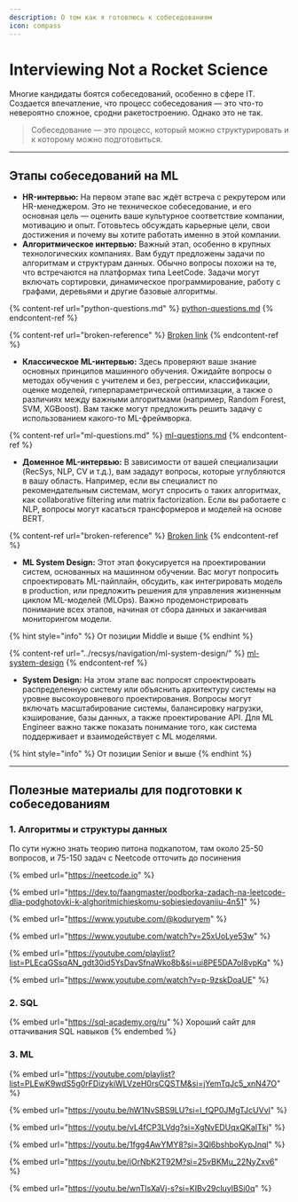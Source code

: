 ```yaml
---
description: О том как я готовлюсь к собеседованиям
icon: compass
---
```


# Interviewing Not a Rocket Science

Многие кандидаты боятся собеседований, особенно в сфере IT. Создается впечатление, что процесс собеседования — это что-то невероятно сложное, сродни ракетостроению. Однако это не так.

> Собеседование — это процесс, который можно структурировать и к которому можно подготовиться.

***

## Этапы собеседований на ML

* **HR-интервью:** На первом этапе вас ждёт встреча с рекрутером или HR-менеджером. Это не техническое собеседование, и его основная цель — оценить ваше культурное соответствие компании, мотивацию и опыт. Готовьтесь обсуждать карьерные цели, свои достижения и почему вы хотите работать именно в этой компании.
* **Алгоритмическое интервью:** Важный этап, особенно в крупных технологических компаниях. Вам будут предложены задачи по алгоритмам и структурам данных. Обычно вопросы похожи на те, что встречаются на платформах типа LeetCode. Задачи могут включать сортировки, динамическое программирование, работу с графами, деревьями и другие базовые алгоритмы.

{% content-ref url="python-questions.md" %}
[python-questions.md](python-questions.md)
{% endcontent-ref %}

{% content-ref url="broken-reference" %}
[Broken link](broken-reference)
{% endcontent-ref %}

* **Классическое ML-интервью:** Здесь проверяют ваше знание основных принципов машинного обучения. Ожидайте вопросы о методах обучения с учителем и без, регрессии, классификации, оценке моделей, гиперпараметрической оптимизации, а также о различиях между важными алгоритмами (например, Random Forest, SVM, XGBoost). Вам также могут предложить решить задачу с использованием какого-то ML-фреймворка.

{% content-ref url="ml-questions.md" %}
[ml-questions.md](ml-questions.md)
{% endcontent-ref %}

* **Доменное ML-интервью:** В зависимости от вашей специализации (RecSys, NLP, CV и т.д.), вам зададут вопросы, которые углубляются в вашу область. Например, если вы специалист по рекомендательным системам, могут спросить о таких алгоритмах, как collaborative filtering или matrix factorization. Если вы работаете с NLP, вопросы могут касаться трансформеров и моделей на основе BERT.

{% content-ref url="broken-reference" %}
[Broken link](broken-reference)
{% endcontent-ref %}

* **ML System Design:** Этот этап фокусируется на проектировании систем, основанных на машинном обучении. Вас могут попросить спроектировать ML-пайплайн, обсудить, как интегрировать модель в production, или предложить решения для управления жизненным циклом ML-моделей (MLOps). Важно продемонстрировать понимание всех этапов, начиная от сбора данных и заканчивая мониторингом модели.

{% hint style="info" %}
От позиции Middle и выше
{% endhint %}

{% content-ref url="../recsys/navigation/ml-system-design/" %}
[ml-system-design](../recsys/navigation/ml-system-design/)
{% endcontent-ref %}

* **System Design:** На этом этапе вас попросят спроектировать распределенную систему или объяснить архитектуру системы на уровне высокоуровневого проектирования. Вопросы могут включать масштабирование системы, балансировку нагрузки, кэширование, базы данных, а также проектирование API. Для ML Engineer важно также показать понимание того, как система поддерживает и взаимодействует с ML моделями.

{% hint style="info" %}
От позиции Senior и выше
{% endhint %}

***

## Полезные материалы для подготовки к собеседованиям

### 1. Алгоритмы и структуры данных

По сути нужно знать теорию питона подкапотом, там около 25-50 вопросов, и 75-150 задач с Neetcode отточить до посинения

{% embed url="https://neetcode.io" %}

{% embed url="https://dev.to/faangmaster/podborka-zadach-na-leetcode-dlia-podghotovki-k-alghoritmichieskomu-sobiesiedovaniiu-4n51" %}

{% embed url="https://www.youtube.com/@koduryem" %}

{% embed url="https://www.youtube.com/watch?v=25xUoLye53w" %}

{% embed url="https://youtube.com/playlist?list=PLEcaGSsqAN_gdt30id5YsDavSfnaWko8b&si=ui8PE5DA7ol8vpKq" %}

{% embed url="https://www.youtube.com/watch?v=p-9zskDoaUE" %}

### 2. SQL

{% embed url="https://sql-academy.org/ru" %}
Хороший сайт для оттачивания SQL навыков
{% endembed %}

### 3. ML

{% embed url="https://youtube.com/playlist?list=PLEwK9wdS5g0rFDizykiWLVzeH0rsCQSTM&si=jYemTqJc5_xnN47O" %}

{% embed url="https://youtu.be/hW1NvSBS9LU?si=l_fQP0JMgTJcUVvI" %}

{% embed url="https://youtu.be/vL4fCP3LVdg?si=XgNvEDUqxQKaITkj" %}

{% embed url="https://youtu.be/1fgg4AwYMY8?si=3Ql6bshboKypJnql" %}

{% embed url="https://youtu.be/iOrNbK2T92M?si=25vBKMu_22NyZxv6" %}

{% embed url="https://youtu.be/wnTlsXaVj-s?si=KIBv29cluyIBSi0q" %}
